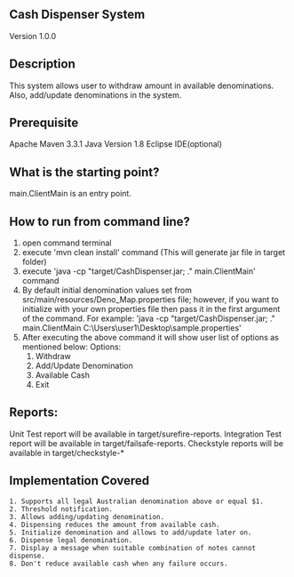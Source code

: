 Cash Dispenser System
-

Version 1.0.0

Description
-
This system allows user to withdraw amount in available denominations. Also, add/update denominations in the system.

Prerequisite
-
Apache Maven 3.3.1
Java Version 1.8
Eclipse IDE(optional)

What is the starting point?
-
main.ClientMain is an entry point.

How to run from command line?
-
1. open command terminal
2. execute 'mvn clean install' command (This will generate jar file in target folder)
3. execute 'java -cp "target/CashDispenser.jar; ." main.ClientMain' command
4. By default initial denomination values set from src/main/resources/Deno_Map.properties file; however, if you want to initialize with your own properties file then pass it in the first argument of the command.
For example: 'java -cp "target/CashDispenser.jar; ." main.ClientMain C:\Users\user1\Desktop\sample.properties'
5. After executing the above command it will show user list of options as mentioned below:
    Options:
    1. Withdraw
    2. Add/Update Denomination
    3. Available Cash
    4. Exit

Reports:
-
Unit Test report will be available in target/surefire-reports.
Integration Test report will be available in target/failsafe-reports.
Checkstyle reports will be available in target/checkstyle-*

Implementation Covered
-
    1. Supports all legal Australian denomination above or equal $1.
    2. Threshold notification.
    3. Allows adding/updating denomination.
    4. Dispensing reduces the amount from available cash.
    5. Initialize denomination and allows to add/update later on.
    6. Dispense legal denomination.
    7. Display a message when suitable combination of notes cannot dispense.
    8. Don't reduce available cash when any failure occurs.
